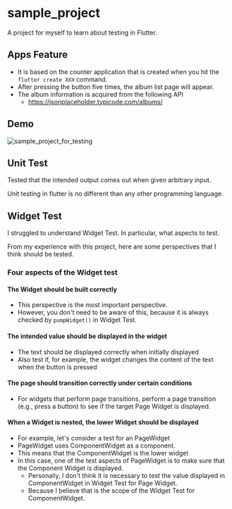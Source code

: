 # sample_project

A project for myself to learn about testing in Flutter.

## Apps Feature

- It is based on the counter application that is created when you hit the `flutter create XXX` command.
- After pressing the button five times, the album list page will appear.
- The album information is acquired from the following API
  - https://jsonplaceholder.typicode.com/albums/

## Demo

![sample_project_for_testing](https://user-images.githubusercontent.com/64715484/141603435-b1513839-291c-4165-afa1-15c046f74c5a.gif)

## Unit Test

Tested that the intended output comes out when given arbitrary input.

Unit testing in flutter is no different than any other programming language.

## Widget Test

I struggled to understand Widget Test. In particular, what aspects to test.

From my experience with this project, here are some perspectives that I think should be tested.

### Four aspects of the Widget test

#### The Widget should be built correctly

- This perspective is the most important perspective.
- However, you don't need to be aware of this, because it is always checked by `pumpWidget()` in Widget Test.

#### The intended value should be displayed in the widget

- The text should be displayed correctly when initially displayed
- Also test if, for example, the widget changes the content of the text when the button is pressed

#### The page should transition correctly under certain conditions

- For widgets that perform page transitions, perform a page transition (e.g., press a button) to see if the target Page Widget is displayed.

#### When a Widget is nested, the lower Widget should be displayed

- For example, let's consider a test for an PageWidget
- PageWidget uses ComponentWidget as a component.
- This means that the ComponentWidget is the lower widget
- In this case, one of the test aspects of PageWidget is to make sure that the Component Widget is displayed.
  - Personally, I don't think it is necessary to test the value displayed in ComponentWidget in Widget Test for Page
  Widget.
  - Because I believe that is the scope of the Widget Test for ComponentWidget.

